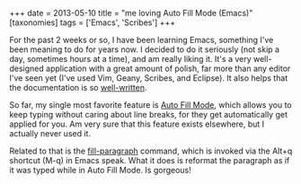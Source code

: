 +++
date = 2013-05-10
title = "me loving Auto Fill Mode (Emacs)"
[taxonomies]
tags = ['Emacs', 'Scribes']
+++

For the past 2 weeks or so, I have been learning Emacs, something I've
been meaning to do for years now. I decided to do it seriously (not skip
a day, sometimes hours at a time), and am really liking it. It's a very
well-designed application with a great amount of polish, far more than
any editor I've seen yet (I've used Vim, Geany, Scribes, and Eclipse).
It also helps that the documentation is so [well-written].

So far, my single most favorite feature is [Auto Fill Mode], which
allows you to keep typing without caring about line breaks, for they get
automatically get applied for you. Am very sure that this feature exists
elsewhere, but I actually never used it.

Related to that is the [fill-paragraph] command, which is invoked via
the Alt+q shortcut (M-q) in Emacs speak. What it does is reformat the
paragraph as if it was typed while in Auto Fill Mode. Is gorgeous!

[well-written]: http://tshepang.net/projects-with-excellent-documentation
[Auto Fill Mode]: http://www.gnu.org/software/emacs/manual/html_node/emacs/Auto-Fill
[fill-paragraph]: http://www.gnu.org/software/emacs/manual/html_node/emacs/Fill-Commands
